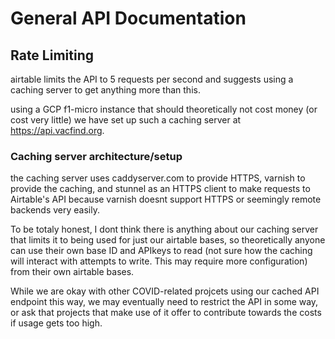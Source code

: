 ---
---

# General API Documentation


## Rate Limiting

airtable limits the API to 5 requests per second and suggests using a caching server to get anything more than this.

using a GCP f1-micro instance that should theoretically not cost money (or cost very little) we have set up such a caching server at https://api.vacfind.org. 

### Caching server architecture/setup
the caching server uses caddyserver.com to provide HTTPS, varnish to provide the caching, and stunnel as an HTTPS client to make requests to Airtable's API because varnish doesnt support HTTPS or seemingly remote backends very easily.


To be totaly honest, I dont think there is anything about our caching server that limits it to being used for just our airtable bases, so theoretically anyone can use their own base ID and APIkeys to read (not sure how the caching will interact with attempts to write. This may require more configuration) from their own airtable bases.

While we are okay with other COVID-related projcets using our cached API endpoint this way, we may eventually need to restrict the API in some way, or ask that projects that make use of it offer to contribute towards the costs if usage gets too high.

